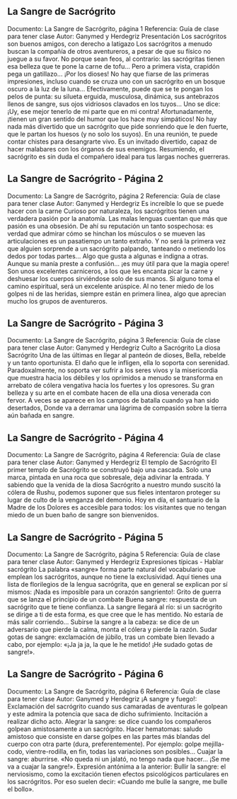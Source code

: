 ## La Sangre de Sacrógrito
Documento: La Sangre de Sacrógrito, página 1
Referencia: Guía de clase para tener clase
Autor: Ganymed y Herdegriz
Presentación
Los sacrógritos son buenos amigos, con derecho a latigazo
Los sacrógritos a menudo buscan la compañía de otros aventureros, a pesar de que su físico no juegue a su favor. No porque sean feos, al contrario: las sacrógritas tienen esa belleza que te pone la carne de tofu... Pero a primera vista, crapidón pega un gatillazo... ¡Por los dioses! No hay que fiarse de las primeras impresiones, incluso cuando se cruza uno con un sacrógrito en un bosque oscuro a la luz de la luna... Efectivamente, puede que se te pongan los pelos de punta: su silueta erguida, musculosa, dinámica, sus antebrazos llenos de sangre, sus ojos vidriosos clavados en los tuyos... Uno se dice: ¡Uy, ese mejor tenerlo de mi parte que en mi contra! Afortunadamente, ¡tienen un gran sentido del humor que los hace muy simpáticos! No hay nada más divertido que un sacrógrito que pide sonriendo que le den fuerte, que le partan los huesos (y no solo los suyos). En una reunión, te puede contar chistes para desangrarte vivo. Es un invitado divertido, capaz de hacer malabares con los órganos de sus enemigos. Resumiendo, el sacrógrito es sin duda el compañero ideal para tus largas noches guerreras.

## La Sangre de Sacrógrito - Página 2
Documento: La Sangre de Sacrógrito, página 2
Referencia: Guía de clase para tener clase
Autor: Ganymed y Herdegriz
Es increíble lo que se puede hacer con la carne
Curioso por naturaleza, los sacrógritos tienen una verdadera pasión por la anatomía. Las malas lenguas cuentan que más que pasión es una obsesión. De ahí su reputación un tanto sospechosa: es verdad que admirar cómo se hinchan los músculos o se mueven las articulaciones es un pasatiempo un tanto extraño. Y no será la primera vez que alguien sorprende a un sacrógrito palpando, tanteando o metiendo los dedos por todas partes... Algo que gusta a algunas e indigna a otras. Aunque su manía preste a confusión... ¡es muy útil para que la magia opere!
Son unos excelentes carniceros, a los que les encanta picar la carne y deshuesar los cuerpos sirviéndose solo de sus manos. Si alguno toma el camino espiritual, será un excelente arúspice. Al no tener miedo de los golpes ni de las heridas, siempre están en primera línea, algo que aprecian mucho los grupos de aventureros.

## La Sangre de Sacrógrito - Página 3
Documento: La Sangre de Sacrógrito, página 3
Referencia: Guía de clase para tener clase
Autor: Ganymed y Herdegriz
Culto a Sacrógrito
La diosa Sacrógrito
Una de las últimas en llegar al panteón de dioses, Bella, rebelde y un tanto oportunista. El daño que le infligen, ella lo soporta con serenidad. Paradoxalmente, no soporta ver sufrir a los seres vivos y la misericordia que muestra hacia los débiles y los oprimidos a menudo se transforma en arrebato de cólera vengativa hacia los fuertes y los opresores. Su gran belleza y su arte en el combate hacen de ella una diosa venerada con fervor. A veces se aparece en los campos de batalla cuando ya han sido desertados, Donde va a derramar una lágrima de compasión sobre la tierra aún bañada en sangre.

## La Sangre de Sacrógrito - Página 4
Documento: La Sangre de Sacrógrito, página 4
Referencia: Guía de clase para tener clase
Autor: Ganymed y Herdegriz
El templo de Sacrógrito
El primer templo de Sacrógrito se construyó bajo una cascada. Solo una marca, pintada en una roca que sobresale, deja adivinar la entrada. Y sabiendo que la venida de la diosa Sacrógrito a nuestro mundo suscitó la cólera de Rushu, podemos suponer que sus fieles intentaron proteger su lugar de culto de la venganza del demonio. Hoy en día, el santuario de la Madre de los Dolores es accesible para todos: los visitantes que no tengan miedo de un buen baño de sangre son bienvenidos.

## La Sangre de Sacrógrito - Página 5
Documento: La Sangre de Sacrógrito, página 5
Referencia: Guía de clase para tener clase
Autor: Ganymed y Herdegriz
Expresiones típicas - Hablar sacrógrito
La palabra «sangre» forma parte natural del vocabulario que emplean los sacrógritos, aunque no tiene la exclusividad. Aquí tienes una lista de florilegios de la lengua sacrógrita, que en general se explican por sí mismos:
¡Nada es imposible para un corazón sangriento!: Grito de guerra que se lanza el principio de un combate
Buena sangre: respuesta de un sacrógrito que te tiene confianza.
La sangre llegará al río: si un sacrógrito se dirige a ti de esta forma, es que cree que le has mentido. No estaría de más salir corriendo...
Subirse la sangre a la cabeza: se dice de un adversario que pierde la calma, monta el cólera y pierde la razón.
Sudar gotas de sangre: exclamación de júbilo, tras un combate bien llevado a cabo, por ejemplo: «¡Ja ja ja, la que le he metido! ¡He sudado gotas de sangre!».

## La Sangre de Sacrógrito - Página 6
Documento: La Sangre de Sacrógrito, página 6
Referencia: Guía de clase para tener clase
Autor: Ganymed y Herdegriz
¡A sangre y fuego!: Exclamación del sacrógrito cuando sus camaradas de aventuras le golpean y este admira la potencia que saca de dicho sufrimiento. Incitación a realizar dicho acto.
Alegrar la sangre: se dice cuando los compañeros golpean amistosamente a un sacrógrito.
Hacer hematomas: saludo amistoso que consiste en darse golpes en las partes más blandas del cuerpo con otra parte (dura, preferentemente). Por ejemplo: golpe mejilla-codo, vientre-rodilla, en fin, todas las variaciones son posibles...
Cuajar la sangre: aburrirse. «No queda ni un jalató, no tengo nada que hacer... ¡Se me va a cuajar la sangre!». Expresión antónima a la anterior:
Bullir la sangre: el nerviosismo, como la excitación tienen efectos psicológicos particulares en los sacrógritos. Por eso suelen decir: «Cuando me bulle la sangre, me bulle el bollo».
